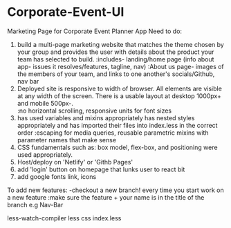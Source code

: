 # Corporate-Event-UI
Marketing Page for Corporate Event Planner App
Need to do:
1) build a multi-page marketing website that matches the theme chosen by your group and provides the user with details about the product your team has selected to build.
:includes- landing/home page (info about app- issues it resolves/features, tagline, nav)
:About us page- images of the members of your team, and links to one another's socials/Github, nav bar
2)  Deployed site is responsive to width of browser. All elements are visible at any width of the screen. There is a usable layout at desktop 1000px+ and mobile 500px-.  
:no horizontal scrolling, responsive units for font sizes
3) has used variables and mixins appropriately has nested styles appropriately and has imported their files into index.less in the correct order
:escaping for media queries, reusable parametric mixins with parameter names that make sense
4) CSS fundamentals such as: box model, flex-box, and positioning were used appropriately.
5) Host/deploy on 'Netlify' or 'Githb Pages'
6) add 'login' button on homepage that lunks user to react bit
7) add google fonts link, icons 

To add new features:
-checkout a new branch! every time you start work on a new feature
:make sure the feature + your name is in the title of the branch e.g Nav-Bar

less-watch-compiler less css index.less



